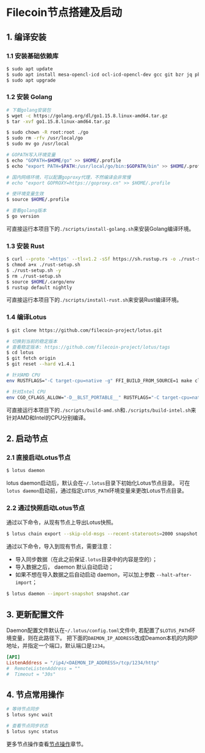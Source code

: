 # Filecoin节点搭建及启动

## 1. 编译安装
### 1.1 安装基础依赖库
```sh
$ sudo apt update
$ sudo apt install mesa-opencl-icd ocl-icd-opencl-dev gcc git bzr jq pkg-config curl clang build-essential hwloc libhwloc-dev wget
$ sudo apt upgrade
```

### 1.2 安装 Golang
```sh
# 下载golang安装包
$ wget -c https://golang.org/dl/go1.15.8.linux-amd64.tar.gz
$ tar -xvf go1.15.8.linux-amd64.tar.gz

$ sudo chown -R root:root ./go
$ sudo rm -rfv /usr/local/go
$ sudo mv go /usr/local

# GOPATH写入环境变量
$ echo "GOPATH=$HOME/go" >> $HOME/.profile
$ echo "export PATH=$PATH:/usr/local/go/bin:$GOPATH/bin" >> $HOME/.profile

# 国内网络环境，可以配置goproxy代理，不然编译会非常慢
# echo "export GOPROXY=https://goproxy.cn" >> $HOME/.profile

# 使环境变量生效
$ source $HOME/.profile

# 查看golang版本
$ go version
```
可直接运行本项目下的`./scripts/install-golang.sh`来安装Golang编译环境。

### 1.3 安装 Rust
```sh
$ curl --proto '=https' --tlsv1.2 -sSf https://sh.rustup.rs -o ./rust-setup.sh
$ chmod a+x ./rust-setup.sh
$ ./rust-setup.sh -y 
$ rm ./rust-setup.sh
$ source $HOME/.cargo/env
$ rustup default nightly
```
可直接运行本项目下的`./scripts/install-rust.sh`来安装Rust编译环境。

### 1.4 编译Lotus
```sh
$ git clone https://github.com/filecoin-project/lotus.git

# 切换到当前的稳定版本
# 查看稳定版本: https://github.com/filecoin-project/lotus/tags
$ cd lotus
$ git fetch origin
$ git reset --hard v1.4.1

# 针对AMD CPU
env RUSTFLAGS="-C target-cpu=native -g" FFI_BUILD_FROM_SOURCE=1 make clean all

# 针对Intel CPU
env CGO_CFLAGS_ALLOW="-D__BLST_PORTABLE__" RUSTFLAGS="-C target-cpu=native -g" FFI_BUILD_FROM_SOURCE=1 CGO_CFLAGS="-D__BLST_PORTABLE__" make clean all
```
可直接运行本项目下的`./scripts/build-amd.sh`和`./scripts/build-intel.sh`来针对AMD和Intel的CPU分别编译。

## 2. 启动节点
### 2.1 直接启动Lotus节点
```sh
$ lotus daemon
```
lotus daemon启动后，默认会在`~/.lotus`目录下初始化Lotus节点目录。
可在`lotus daemon`启动前，通过指定`LOTUS_PATH`环境变量来更改Lotus节点目录。

### 2.2 通过快照启动Lotus节点
通过以下命令，从现有节点上导出Lotus快照。
```sh
$ lotus chain export --skip-old-msgs --recent-stateroots=2000 snapshot.car
```

通过以下命令，导入到现有节点，需要注意：
- 导入同步数据（在此之前保证`.lotus`目录中的内容是空的）；
- 导入数据之后， daemon 默认自动启动；
- 如果不想在导入数据之后自动启动 daemon，可以加上参数 `--halt-after-import`；

```sh
$ lotus daemon --import-snapshot snapshot.car
```

## 3. 更新配置文件
Daemon配置文件默认在`~/.lotus/config.toml`文件中, 若配置了`$LOTUS_PATH`环境变量，则在此路径下。
把下面的`DAEMON_IP_ADDRESS`改成Deamon本机的内网IP地址，并指定一个端口，默认端口是`1234`。
```toml
[API]
ListenAddress = "/ip4/<DAEMON_IP_ADDRESS>/tcp/1234/http"
#  RemoteListenAddress = ""
#  Timeout = "30s"
```

## 4. 节点常用操作
```sh
# 等待节点同步
$ lotus sync wait

# 查看节点同步状态
$ lotus sync status
```
更多节点操作查看[节点操作](./documents/daemon-operation.md)章节。